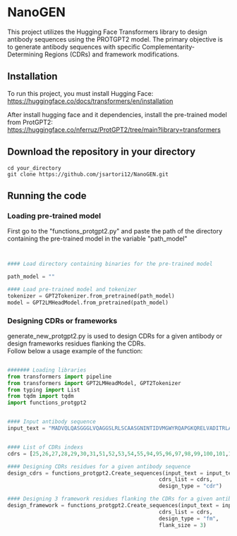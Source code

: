 # NanoGEN

This project utilizes the Hugging Face Transformers library to design antibody sequences using the PROTGPT2 model. The primary objective is to generate antibody sequences with specific Complementarity-Determining Regions (CDRs) and framework modifications.

## Installation

To run this project, you must install Hugging Face:
<br />
https://huggingface.co/docs/transformers/en/installation

After install hugging face and it dependencies, install the pre-trained model from ProtGPT2:
<br />
https://huggingface.co/nferruz/ProtGPT2/tree/main?library=transformers

## Download the repository in your directory

```
cd your_directory
git clone https://github.com/jsartori12/NanoGEN.git
```

## Running the code
### Loading pre-trained model
First go to the "functions_protgpt2.py" and paste the path of the directory containing the pre-trained model in the variable "path_model" 
<br />

```python


#### Load directory containing binaries for the pre-trained model

path_model = ""

#### Load pre-trained model and tokenizer
tokenizer = GPT2Tokenizer.from_pretrained(path_model)
model = GPT2LMHeadModel.from_pretrained(path_model)
```
### Designing CDRs or frameworks
generate_new_protgpt2.py is used to design CDRs for a given antibody or design frameworks residues flanking the CDRs.
<br/>
Follow below a usage example of the function:
<br/>
```python

####### Loading libraries
from transformers import pipeline
from transformers import GPT2LMHeadModel, GPT2Tokenizer
from typing import List
from tqdm import tqdm
import functions_protgpt2


#### Input antibody sequence
input_text = "MADVQLQASGGGLVQAGGSLRLSCAASGNINTIDVMGWYRQAPGKQRELVADITRLASANYADSVKGRFTISRDNAKNTVYLQMNNLEPKDTAVYYCAQWILSTDHSYMHYWGQGTQVTVTVSS"


#### List of CDRs indexs
cdrs = [25,26,27,28,29,30,31,51,52,53,54,55,94,95,96,97,98,99,100,101,102,103,104,105]

#### Designing CDRs residues for a given antibody sequence
design_cdrs = functions_protgpt2.Create_sequences(input_text = input_text, 
                                                cdrs_list = cdrs,
                                                design_type = "cdr")

#### Designing 3 framework residues flanking the CDRs for a given antibody sequence
design_framework = functions_protgpt2.Create_sequences(input_text = input_text, 
                                                cdrs_list = cdrs,
                                                design_type = "fm",
                                                flank_size = 3)


```







